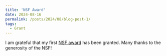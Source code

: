 ```yaml
---
title: 'NSF Award'
date: 2024-08-16
permalink: /posts/2024/08/blog-post-1/
tags:
  - Grant
---
```


I am grateful that my first [NSF award](https://www.nsf.gov/awardsearch/showAward?AWD_ID=2348422&HistoricalAwards=false) has been granted. Many thanks to the generosity of the NSF!
